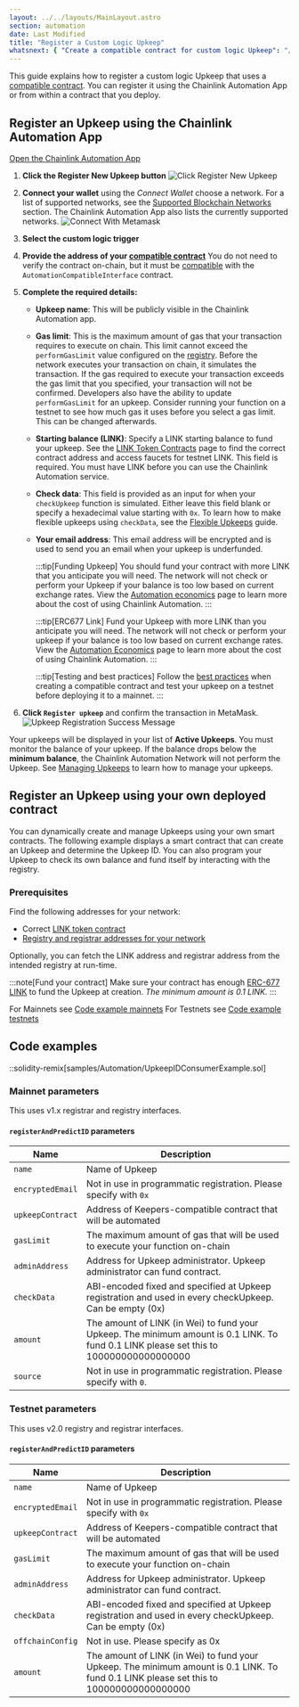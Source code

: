 ```yaml
---
layout: ../../layouts/MainLayout.astro
section: automation
date: Last Modified
title: "Register a Custom Logic Upkeep"
whatsnext: { "Create a compatible contract for custom logic Upkeep": "/chainlink-automation/compatible-contracts/" }
---
```


This guide explains how to register a custom logic Upkeep that uses a [compatible contract](/chainlink-automation/compatible-contracts). You can register it using the Chainlink Automation App or from within a contract that you deploy.

## Register an Upkeep using the Chainlink Automation App

<div class="remix-callout">
    <a href="https://automation.chain.link" >Open the Chainlink Automation App</a>
</div>

1. **Click the Register New Upkeep button**
   ![Click Register New Upkeep](/images/contract-devs/automation/auto-ui-home.png)

1. **Connect your wallet** using the _Connect Wallet_ choose a network. For a list of supported networks, see the [Supported Blockchain Networks](/chainlink-automation/supported-networks) section. The Chainlink Automation App also lists the currently supported networks.
   ![Connect With Metamask](/images/contract-devs/automation/auto-ui-wallet.png)

1. **Select the custom logic trigger**

1. **Provide the address of your [compatible contract](/chainlink-automation/compatible-contracts)** You do not need to verify the contract on-chain, but it must be [compatible](/chainlink-automation/compatible-contracts/) with the `AutomationCompatibleInterface` contract.

1. **Complete the required details:**

   - **Upkeep name**: This will be publicly visible in the Chainlink Automation app.
   - **Gas limit**: This is the maximum amount of gas that your transaction requires to execute on chain. This limit cannot exceed the `performGasLimit` value configured on the [registry](/chainlink-automation/supported-networks/#configurations). Before the network executes your transaction on chain, it simulates the transaction. If the gas required to execute your transaction exceeds the gas limit that you specified, your transaction will not be confirmed. Developers also have the ability to update `performGasLimit` for an upkeep. Consider running your function on a testnet to see how much gas it uses before you select a gas limit. This can be changed afterwards.
   - **Starting balance (LINK)**: Specify a LINK starting balance to fund your upkeep. See the [LINK Token Contracts](/resources/link-token-contracts/) page to find the correct contract address and access faucets for testnet LINK. This field is required. You must have LINK before you can use the Chainlink Automation service.
   - **Check data**: This field is provided as an input for when your `checkUpkeep` function is simulated. Either leave this field blank or specify a hexadecimal value starting with `0x`. To learn how to make flexible upkeeps using `checkData`, see the [Flexible Upkeeps](/chainlink-automation/flexible-upkeeps) guide.
   - **Your email address**: This email address will be encrypted and is used to send you an email when your upkeep is underfunded.
      <!-- prettier-ignore -->

     :::tip[Funding Upkeep]
     You should fund your contract with more LINK that you anticipate you will need. The network will not check or perform your Upkeep if your balance is too low based on current exchange rates. View the [Automation economics](/chainlink-automation/automation-economics) page to learn more about the cost of using Chainlink Automation.
     :::

      <!-- prettier-ignore -->

     :::tip[ERC677 Link]
     Fund your Upkeep with more LINK than you anticipate you will need. The network will not check or perform your upkeep if your balance is too low based on current exchange rates. View the [Automation Economics](/chainlink-automation/automation-economics) page to learn more about the cost of using Chainlink Automation.
     :::

      <!-- prettier-ignore -->

     :::tip[Testing and best practices]
     Follow the [best practices](/chainlink-automation/compatible-contracts/#best-practices) when creating a compatible contract and test your upkeep on a testnet before deploying it to a mainnet.
     :::

1. **Click `Register upkeep`** and confirm the transaction in MetaMask.
   ![Upkeep Registration Success Message](/images/contract-devs/automation/automation-registration-submitted.png)

Your upkeeps will be displayed in your list of **Active Upkeeps**. You must monitor the balance of your upkeep. If the balance drops below the **minimum balance**, the Chainlink Automation Network will not perform the Upkeep. See [Managing Upkeeps](/chainlink-automation/manage-upkeeps) to learn how to manage your upkeeps.

## Register an Upkeep using your own deployed contract

You can dynamically create and manage Upkeeps using your own smart contracts. The following example displays a smart contract that can create an Upkeep and determine the Upkeep ID. You can also program your Upkeep to check its own balance and fund itself by interacting with the registry.

### Prerequisites

Find the following addresses for your network:

- Correct [LINK token contract](/resources/link-token-contracts/)
- [Registry and registrar addresses for your network](/chainlink-automation/supported-networks/#configurations)

Optionally, you can fetch the LINK address and registrar address from the intended registry at run-time.

:::note[Fund your contract]
Make sure your contract has enough [ERC-677 LINK](/resources/link-token-contracts/) to fund the Upkeep at creation. _The minimum amount is 0.1 LINK._
:::

For Mainnets see [Code example mainnets](Code-example-mainnets)
For Testnets see [Code example testnets](Code-example-testnets)

## Code examples

::solidity-remix[samples/Automation/UpkeepIDConsumerExample.sol]

### Mainnet parameters

This uses v1.x registrar and registry interfaces.

#### `registerAndPredictID` parameters

| Name             | Description                                                                                                                             |
| ---------------- | --------------------------------------------------------------------------------------------------------------------------------------- |
| `name`           | Name of Upkeep                                                                                                                          |
| `encryptedEmail` | Not in use in programmatic registration. Please specify with `0x`                                                                       |
| `upkeepContract` | Address of Keepers-compatible contract that will be automated                                                                           |
| `gasLimit`       | The maximum amount of gas that will be used to execute your function on-chain                                                           |
| `adminAddress`   | Address for Upkeep administrator. Upkeep administrator can fund contract.                                                               |
| `checkData`      | ABI-encoded fixed and specified at Upkeep registration and used in every checkUpkeep. Can be empty (0x)                                 |
| `amount`         | The amount of LINK (in Wei) to fund your Upkeep. The minimum amount is 0.1 LINK. To fund 0.1 LINK please set this to 100000000000000000 |
| `source`         | Not in use in programmatic registration. Please specify with `0`.                                                                       |

### Testnet parameters

This uses v2.0 registry and registrar interfaces.

#### `registerAndPredictID` parameters

| Name             | Description                                                                                                                             |
| ---------------- | --------------------------------------------------------------------------------------------------------------------------------------- |
| `name`           | Name of Upkeep                                                                                                                          |
| `encryptedEmail` | Not in use in programmatic registration. Please specify with `0x`                                                                       |
| `upkeepContract` | Address of Keepers-compatible contract that will be automated                                                                           |
| `gasLimit`       | The maximum amount of gas that will be used to execute your function on-chain                                                           |
| `adminAddress`   | Address for Upkeep administrator. Upkeep administrator can fund contract.                                                               |
| `checkData`      | ABI-encoded fixed and specified at Upkeep registration and used in every checkUpkeep. Can be empty (0x)                                 |
| `offchainConfig` | Not in use. Please specify as 0x                                                                                                        |
| `amount`         | The amount of LINK (in Wei) to fund your Upkeep. The minimum amount is 0.1 LINK. To fund 0.1 LINK please set this to 100000000000000000 |
